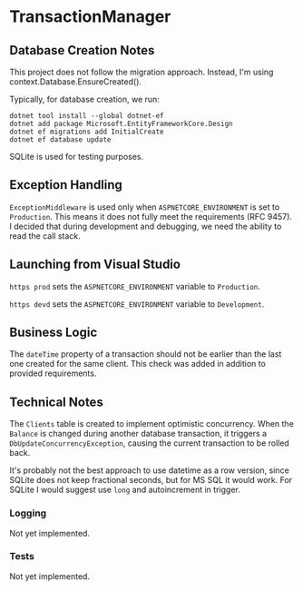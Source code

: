 # TransactionManager
## Database Creation Notes
This project does not follow the migration approach. Instead, I'm using context.Database.EnsureCreated().

Typically, for database creation, we run:

```pshell
dotnet tool install --global dotnet-ef
dotnet add package Microsoft.EntityFrameworkCore.Design
dotnet ef migrations add InitialCreate
dotnet ef database update
```
SQLite is used for testing purposes.

## Exception Handling
`ExceptionMiddleware` is used only when `ASPNETCORE_ENVIRONMENT` is set to `Production`. This means it does not fully meet the requirements (RFC 9457). I decided that during development and debugging, we need the ability to read the call stack.

## Launching from Visual Studio
`https prod` sets the `ASPNETCORE_ENVIRONMENT` variable to `Production`.

`https devd` sets the `ASPNETCORE_ENVIRONMENT` variable to `Development`.
## Business Logic
The `dateTime` property of a transaction should not be earlier than the last one created for the same client. 
This check was added in addition to provided requirements.

## Technical Notes
The `Clients` table is created to implement optimistic concurrency. 
When the `Balance` is changed during another database transaction, it triggers a `DbUpdateConcurrencyException`, 
causing the current transaction to be rolled back.

It's probably not the best approach to use datetime as a row version, since SQLite does not keep fractional seconds, but for MS SQL it would work.
For SQLite I would suggest use `long` and autoincrement in trigger.

### Logging
Not yet implemented.

### Tests
Not yet implemented.